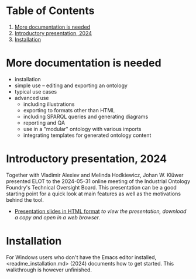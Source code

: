 
# Table of Contents

1.  [More documentation is needed](#org85457ad)
2.  [Introductory presentation, 2024](#org96b908f)
3.  [Installation](#org9772b43)



<a id="org85457ad"></a>

# More documentation is needed

-   installation
-   simple use &#x2013; editing and exporting an ontology
-   typical use cases
-   advanced use
    -   including illustrations
    -   exporting to formats other than HTML
    -   including SPARQL queries and generating diagrams
    -   reporting and QA
    -   use in a "modular" ontology with various imports
    -   integrating templates for generated ontology content


<a id="org96b908f"></a>

# Introductory presentation, 2024

Together with Vladimir Alexiev and Melinda Hodkiewicz, Johan W. Klüwer presented ELOT to the 2024-05-31 online meeting of the Industrial Ontology Foundry's Technical Oversight Board.
This presentation can be a good starting point for a quick look at main features as well as the motivations behind the tool.

-   [Presentation slides in HTML format](20240525T181908--elot-presented-to-iof-tob__elot_emacs_iof.html) *to view the presentation, download a copy and open in a web browser*.


<a id="org9772b43"></a>

# Installation

For Windows users who don't have the Emacs editor installed, <readme_installation.md> (2024) documents how to get started. This walkthrough is however unfinished.

